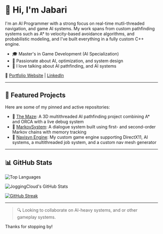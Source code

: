 # 👋 Hi, I'm Jabari

I'm an AI Programmer with a strong focus on real-time mutli-threaded navigation, and game AI systems. My work spans from custom pathfinding systems such as A* to velocity-based avoidance algorithms, and probabilistic modeling, and I've built everything in a fully custom C++ engine. 

* 🎓 Master's in Game Development (AI Specialization)
* 🧠 Passionate about AI, optimization, and system design
* 💬 I love talking about AI pathfinding, and AI systems

📌 [Portfolio Website](https://sites.google.com/view/jabari-belgrave/home) | [LinkedIn](https://www.linkedin.com/in/jabaribelgrave/)

---

## 📌 Featured Projects

Here are some of my pinned and active repositories:

* 🔁 [The Maze](https://github.com/JoggingCloud/The-Maze): A 3D multithreaded AI pathfinding project combining A\* and ORCA with a live debug system
* 💬 [MarkovSystem](https://github.com/JoggingCloud/MarkovSystem): A dialogue system built using first- and second-order Markov chains with memory tracking
* 🧱 [Navisyn Engine](https://github.com/JoggingCloud/Navisyn-Engine): My custom game engine supporting DirectX11, AI systems, a multithreaded job system, and a custom nav mesh generator

---

## 📊 GitHub Stats

![Top Languages](https://github-readme-stats.vercel.app/api/top-langs/?username=JoggingCloud\&layout=compact\&theme=tokyonight\&hide_border=true)

![JoggingCloud's GitHub Stats](https://github-readme-stats.vercel.app/api?username=JoggingCloud\&show_icons=true\&theme=tokyonight\&hide_border=true\&count_private=true\&include_all_commits=true)

[![GitHub Streak](https://streak-stats.demolab.com?user=JoggingCloud\&theme=tokyonight\&hide_border=true)](https://git.io/streak-stats)

---

> 🔍 Looking to collaborate on AI-heavy systems, and or other gameplay systems.

Thanks for stopping by!
